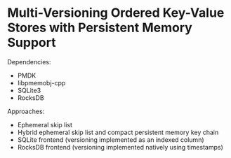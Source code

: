 # Multi-Versioning Ordered Key-Value Stores with Persistent Memory Support

Dependencies:
- PMDK
- libpmemobj-cpp
- SQLite3
- RocksDB

Approaches:
- Ephemeral skip list
- Hybrid ephemeral skip list and compact persistent memory key chain
- SQLite frontend (versioning implemented as an indexed column)
- RocksDB frontend (versioning implemented natively using timestamps)
